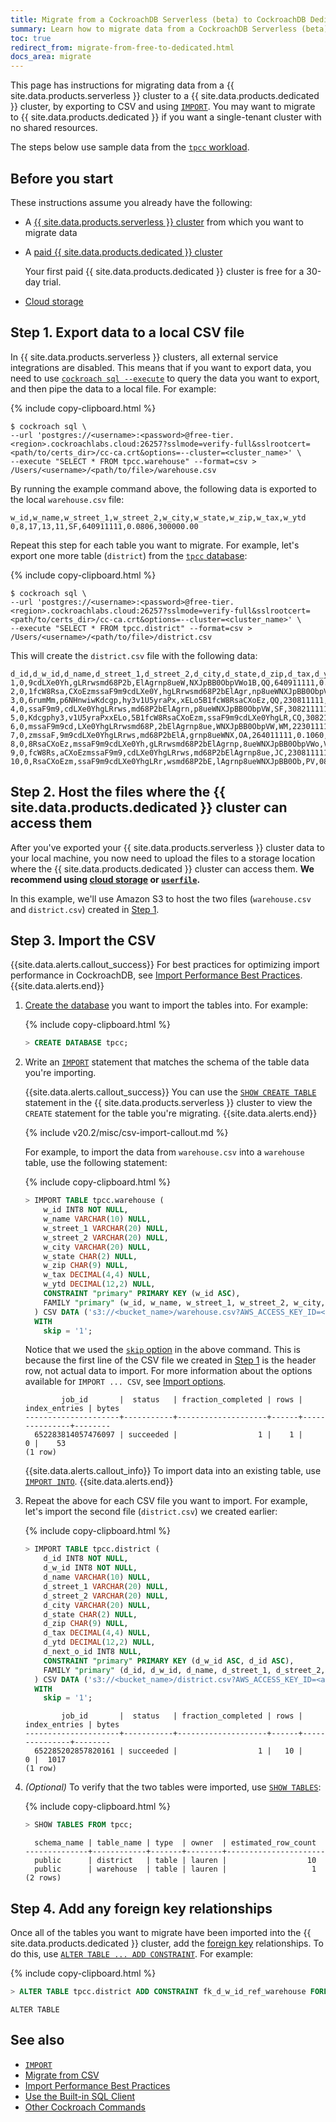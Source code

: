 ```yaml
---
title: Migrate from a CockroachDB Serverless (beta) to CockroachDB Dedicated Cluster
summary: Learn how to migrate data from a CockroachDB Serverless (beta) cluster into a CockroachDB Dedicated cluster.
toc: true
redirect_from: migrate-from-free-to-dedicated.html
docs_area: migrate
---
```


This page has instructions for migrating data from a {{ site.data.products.serverless }} cluster to a {{ site.data.products.dedicated }} cluster, by exporting to CSV and using [`IMPORT`](../{{site.versions["stable"]}}/import.html). You may want to migrate to {{ site.data.products.dedicated }} if you want a single-tenant cluster with no shared resources.

The steps below use sample data from the [`tpcc` workload](../{{site.versions["stable"]}}/cockroach-workload.html#workloads).

## Before you start

These instructions assume you already have the following:

- A [{{ site.data.products.serverless }} cluster](quickstart.html) from which you want to migrate data
- A [paid {{ site.data.products.dedicated }} cluster](quickstart-trial-cluster.html)

    Your first paid {{ site.data.products.dedicated }} cluster is free for a 30-day trial.

- [Cloud storage](../{{site.versions["stable"]}}/use-cloud-storage-for-bulk-operations.html)

## Step 1. Export data to a local CSV file

In {{ site.data.products.serverless }} clusters, all external service integrations are disabled. This means that if you want to export data, you need to use [`cockroach sql --execute`](../{{site.versions["stable"]}}/cockroach-sql.html#general) to query the data you want to export, and then pipe the data to a local file. For example:

{% include copy-clipboard.html %}
~~~ shell
$ cockroach sql \
--url 'postgres://<username>:<password>@free-tier.<region>.cockroachlabs.cloud:26257?sslmode=verify-full&sslrootcert=<path/to/certs_dir>/cc-ca.crt&options=--cluster=<cluster_name>' \
--execute "SELECT * FROM tpcc.warehouse" --format=csv > /Users/<username>/<path/to/file>/warehouse.csv
~~~

By running the example command above, the following data is exported to the local `warehouse.csv` file:

~~~
w_id,w_name,w_street_1,w_street_2,w_city,w_state,w_zip,w_tax,w_ytd
0,8,17,13,11,SF,640911111,0.0806,300000.00
~~~

Repeat this step for each table you want to migrate. For example, let's export one more table (`district`) from the [`tpcc` database](../{{site.versions["stable"]}}/cockroach-workload.html#workloads):

{% include copy-clipboard.html %}
~~~ shell
$ cockroach sql \
--url 'postgres://<username>:<password>@free-tier.<region>.cockroachlabs.cloud:26257?sslmode=verify-full&sslrootcert=<path/to/certs_dir>/cc-ca.crt&options=--cluster=<cluster_name>' \
--execute "SELECT * FROM tpcc.district" --format=csv > /Users/<username>/<path/to/file>/district.csv
~~~

This will create the `district.csv` file with the following data:

~~~
d_id,d_w_id,d_name,d_street_1,d_street_2,d_city,d_state,d_zip,d_tax,d_ytd,d_next_o_id
1,0,9cdLXe0Yh,gLRrwsmd68P2b,ElAgrnp8ueW,NXJpBB0ObpVWo1B,QQ,640911111,0.1692,30000.00,3001
2,0,1fcW8Rsa,CXoEzmssaF9m9cdLXe0Y,hgLRrwsmd68P2bElAgr,np8ueWNXJpBB0ObpVW,VW,902211111,0.1947,30000.00,3001
3,0,6rumMm,p6NHnwiwKdcgp,hy3v1U5yraPx,xELo5B1fcW8RsaCXoEz,QQ,230811111,0.0651,30000.00,3001
4,0,ssaF9m9,cdLXe0YhgLRrws,md68P2bElAgrn,p8ueWNXJpBB0ObpVW,SF,308211111,0.1455,30000.00,3001
5,0,Kdcgphy3,v1U5yraPxxELo,5B1fcW8RsaCXoEzm,ssaF9m9cdLXe0YhgLR,CQ,308211111,0.1195,30000.00,3001
6,0,mssaF9m9cd,LXe0YhgLRrwsmd68P,2bElAgrnp8ue,WNXJpBB0ObpVW,WM,223011111,0.0709,30000.00,3001
7,0,zmssaF,9m9cdLXe0YhgLRrws,md68P2bElA,grnp8ueWNX,OA,264011111,0.1060,30000.00,3001
8,0,8RsaCXoEz,mssaF9m9cdLXe0Yh,gLRrwsmd68P2bElAgrnp,8ueWNXJpBB0ObpVWo,VW,022311111,0.0173,30000.00,3001
9,0,fcW8Rs,aCXoEzmssaF9m9,cdLXe0YhgLRrws,md68P2bElAgrnp8ue,JC,230811111,0.0755,30000.00,3001
10,0,RsaCXoEzm,ssaF9m9cdLXe0YhgLRr,wsmd68P2bE,lAgrnp8ueWNXJpBB0Ob,PV,082911111,0.1779,30000.00,3001
~~~

## Step 2. Host the files where the {{ site.data.products.dedicated }} cluster can access them

After you've exported your {{ site.data.products.serverless }} cluster data to your local machine, you now need to upload the files to a storage location where the {{ site.data.products.dedicated }} cluster can access them. **We recommend using [cloud storage](../{{site.versions["stable"]}}/use-cloud-storage-for-bulk-operations.html) or [`userfile`](../{{site.versions["stable"]}}/use-userfile-for-bulk-operations.html).**

In this example, we'll use Amazon S3 to host the two files (`warehouse.csv` and `district.csv`) created in [Step 1](#step-1-export-data-to-a-local-csv-file).

## Step 3. Import the CSV

{{site.data.alerts.callout_success}}
For best practices for optimizing import performance in CockroachDB, see [Import Performance Best Practices](../{{site.versions["stable"]}}/import-performance-best-practices.html).
{{site.data.alerts.end}}

1. [Create the database](../{{site.versions["stable"]}}/create-database.html) you want to import the tables into. For example:

    {% include copy-clipboard.html %}
    ~~~ sql
    > CREATE DATABASE tpcc;
    ~~~

1. Write an [`IMPORT`](../{{site.versions["stable"]}}/import.html) statement that matches the schema of the table data you're importing.

    {{site.data.alerts.callout_success}}
    You can use the [`SHOW CREATE TABLE`](../{{site.versions["stable"]}}/show-create.html#show-the-create-table-statement-for-a-table) statement in the {{ site.data.products.serverless }} cluster to view the `CREATE` statement for the table you're migrating.
    {{site.data.alerts.end}}

    {% include v20.2/misc/csv-import-callout.md %}

    For example, to import the data from `warehouse.csv` into a `warehouse` table, use the following statement:

    {% include copy-clipboard.html %}
    ~~~ sql
    > IMPORT TABLE tpcc.warehouse (
        w_id INT8 NOT NULL,
        w_name VARCHAR(10) NULL,
        w_street_1 VARCHAR(20) NULL,
        w_street_2 VARCHAR(20) NULL,
        w_city VARCHAR(20) NULL,
        w_state CHAR(2) NULL,
        w_zip CHAR(9) NULL,
        w_tax DECIMAL(4,4) NULL,
        w_ytd DECIMAL(12,2) NULL,
        CONSTRAINT "primary" PRIMARY KEY (w_id ASC),
        FAMILY "primary" (w_id, w_name, w_street_1, w_street_2, w_city, w_state, w_zip, w_tax, w_ytd)
      ) CSV DATA ('s3://<bucket_name>/warehouse.csv?AWS_ACCESS_KEY_ID=<access_key>&AWS_SECRET_ACCESS_KEY=<secret_key>')
      WITH
        skip = '1';
    ~~~

    Notice that we used the [`skip` option](../v22.1/import.html#skip-first-n-lines) in the above command. This is because the first line of the CSV file we created in [Step 1](#step-1-export-data-to-a-local-csv-file) is the header row, not actual data to import. For more information about the options available for `IMPORT ... CSV`, see [Import options](../{{site.versions["stable"]}}/import.html#import-options).

    ~~~
            job_id       |  status   | fraction_completed | rows | index_entries | bytes
    ---------------------+-----------+--------------------+------+---------------+--------
      652283814057476097 | succeeded |                  1 |    1 |             0 |    53
    (1 row)
    ~~~

    {{site.data.alerts.callout_info}}
    To import data into an existing table, use [`IMPORT INTO`](../{{site.versions["stable"]}}/import-into.html).
    {{site.data.alerts.end}}

1. Repeat the above for each CSV file you want to import. For example, let's import the second file (`district.csv`) we created earlier:

    {% include copy-clipboard.html %}
    ~~~ sql
    > IMPORT TABLE tpcc.district (
        d_id INT8 NOT NULL,
        d_w_id INT8 NOT NULL,
        d_name VARCHAR(10) NULL,
        d_street_1 VARCHAR(20) NULL,
        d_street_2 VARCHAR(20) NULL,
        d_city VARCHAR(20) NULL,
        d_state CHAR(2) NULL,
        d_zip CHAR(9) NULL,
        d_tax DECIMAL(4,4) NULL,
        d_ytd DECIMAL(12,2) NULL,
        d_next_o_id INT8 NULL,
        CONSTRAINT "primary" PRIMARY KEY (d_w_id ASC, d_id ASC),
        FAMILY "primary" (d_id, d_w_id, d_name, d_street_1, d_street_2, d_city, d_state, d_zip, d_tax, d_ytd, d_next_o_id)                     
      ) CSV DATA ('s3://<bucket_name>/district.csv?AWS_ACCESS_KEY_ID=<access_key>&AWS_SECRET_ACCESS_KEY=<secret_key>')
      WITH
        skip = '1';
    ~~~

    ~~~
            job_id       |  status   | fraction_completed | rows | index_entries | bytes
    ---------------------+-----------+--------------------+------+---------------+--------
      652285202857820161 | succeeded |                  1 |   10 |             0 |  1017
    (1 row)
    ~~~

1. _(Optional)_ To verify that the two tables were imported, use [`SHOW TABLES`](../{{site.versions["stable"]}}/show-tables.html):

    {% include copy-clipboard.html %}
    ~~~ sql
    > SHOW TABLES FROM tpcc;
    ~~~

    ~~~
      schema_name | table_name | type  | owner  | estimated_row_count
    --------------+------------+-------+--------+----------------------
      public      | district   | table | lauren |                  10
      public      | warehouse  | table | lauren |                   1
    (2 rows)
    ~~~

## Step 4. Add any foreign key relationships

Once all of the tables you want to migrate have been imported into the {{ site.data.products.dedicated }} cluster, add the [foreign key](../{{site.versions["stable"]}}/foreign-key.html) relationships. To do this, use [`ALTER TABLE ... ADD CONSTRAINT`](../{{site.versions["stable"]}}/add-constraint.html). For example:

{% include copy-clipboard.html %}
~~~ sql
> ALTER TABLE tpcc.district ADD CONSTRAINT fk_d_w_id_ref_warehouse FOREIGN KEY (d_w_id) REFERENCES tpcc.warehouse(w_id);
~~~

~~~
ALTER TABLE
~~~

## See also

- [`IMPORT`](../{{site.versions["stable"]}}/import.html)
- [Migrate from CSV](../{{site.versions["stable"]}}/migrate-from-csv.html)
- [Import Performance Best Practices](../{{site.versions["stable"]}}/import-performance-best-practices.html)
- [Use the Built-in SQL Client](../{{site.versions["stable"]}}/cockroach-sql.html)
- [Other Cockroach Commands](../{{site.versions["stable"]}}/cockroach-commands.html)
